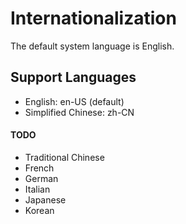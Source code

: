 # Internationalization
The default system language is English.

## Support Languages
* English: en-US (default)
* Simplified Chinese: zh-CN

#### TODO
* Traditional Chinese
* French
* German
* Italian
* Japanese
* Korean
